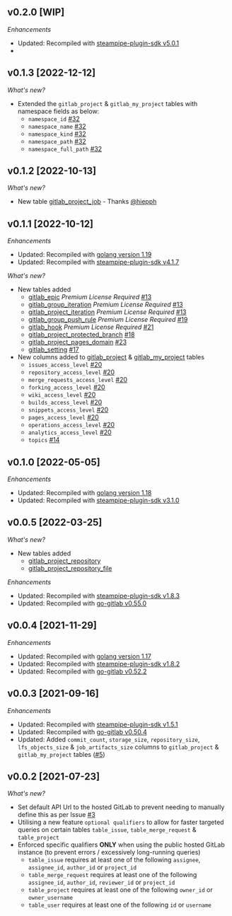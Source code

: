 ## v0.2.0 [WIP]

_Enhancements_

- Updated: Recompiled with [steampipe-plugin-sdk v5.0.1](https://github.com/turbot/steampipe-plugin-sdk/blob/main/CHANGELOG.md#v500-2022-11-16)
- 

## v0.1.3 [2022-12-12]

_What's new?_

- Extended the `gitlab_project` & `gitlab_my_project` tables with namespace fields as below:
  - `namespace_id` [#32](https://github.com/theapsgroup/steampipe-plugin-gitlab/issues/32)
  - `namespace_name` [#32](https://github.com/theapsgroup/steampipe-plugin-gitlab/issues/32)
  - `namespace_kind` [#32](https://github.com/theapsgroup/steampipe-plugin-gitlab/issues/32)
  - `namespace_path` [#32](https://github.com/theapsgroup/steampipe-plugin-gitlab/issues/32)
  - `namespace_full_path` [#32](https://github.com/theapsgroup/steampipe-plugin-gitlab/issues/32)

## v0.1.2 [2022-10-13]

_What's new?_

- New table [gitlab_project_job](https://hub.steampipe.io/plugins/theapsgroup/gitlab/tables/gitlab_project_job) - Thanks [@hiepph](https://github.com/hiepph)

## v0.1.1 [2022-10-12]

_Enhancements_

- Updated: Recompiled with [golang version 1.19](https://tip.golang.org/doc/go1.19)
- Updated: Recompiled with [steampipe-plugin-sdk v4.1.7](https://github.com/turbot/steampipe-plugin-sdk/blob/main/CHANGELOG.md#v417-2022-09-08)

_What's new?_

- New tables added
  - [gitlab_epic](https://hub.steampipe.io/plugins/theapsgroup/gitlab/tables/gitlab_epic) *Premium License Required* [#13](https://github.com/theapsgroup/steampipe-plugin-gitlab/issues/13)
  - [gitlab_group_iteration](https://hub.steampipe.io/plugins/theapsgroup/gitlab/tables/gitlab_group_iteration) *Premium License Required* [#13](https://github.com/theapsgroup/steampipe-plugin-gitlab/issues/13)
  - [gitlab_project_iteration](https://hub.steampipe.io/plugins/theapsgroup/gitlab/tables/gitlab_project_iteration) *Premium License Required* [#13](https://github.com/theapsgroup/steampipe-plugin-gitlab/issues/13)
  - [gitlab_group_push_rule](https://hub.steampipe.io/plugins/theapsgroup/gitlab/tables/gitlab_group_push_rule) *Premium License Required* [#19](https://github.com/theapsgroup/steampipe-plugin-gitlab/issues/19)
  - [gitlab_hook](https://hub.steampipe.io/plugins/theapsgroup/gitlab/tables/gitlab_hook) *Premium License Required* [#21](https://github.com/theapsgroup/steampipe-plugin-gitlab/issues/21)
  - [gitlab_project_protected_branch](https://hub.steampipe.io/plugins/theapsgroup/gitlab/tables/gitlab_project_protected_branch) [#18](https://github.com/theapsgroup/steampipe-plugin-gitlab/issues/18)
  - [gitlab_project_pages_domain](https://hub.steampipe.io/plugins/theapsgroup/gitlab/tables/gitlab_project_pages_domain) [#23](https://github.com/theapsgroup/steampipe-plugin-gitlab/issues/23)
  - [gitlab_setting](https://hub.steampipe.io/plugins/theapsgroup/gitlab/tables/gitlab_setting) [#17](https://github.com/theapsgroup/steampipe-plugin-gitlab/issues/17)
- New columns added to [gitlab_project](https://hub.steampipe.io/plugins/theapsgroup/gitlab/tables/gitlab_project) & [gitlab_my_project](https://hub.steampipe.io/plugins/theapsgroup/gitlab/tables/gitlab_my_project) tables 
  - `issues_access_level` [#20](https://github.com/theapsgroup/steampipe-plugin-gitlab/issues/20)
  - `repository_access_level` [#20](https://github.com/theapsgroup/steampipe-plugin-gitlab/issues/20)
  - `merge_requests_access_level` [#20](https://github.com/theapsgroup/steampipe-plugin-gitlab/issues/20)
  - `forking_access_level` [#20](https://github.com/theapsgroup/steampipe-plugin-gitlab/issues/20)
  - `wiki_access_level` [#20](https://github.com/theapsgroup/steampipe-plugin-gitlab/issues/20)
  - `builds_access_level` [#20](https://github.com/theapsgroup/steampipe-plugin-gitlab/issues/20)
  - `snippets_access_level` [#20](https://github.com/theapsgroup/steampipe-plugin-gitlab/issues/20)
  - `pages_access_level` [#20](https://github.com/theapsgroup/steampipe-plugin-gitlab/issues/20)
  - `operations_access_level` [#20](https://github.com/theapsgroup/steampipe-plugin-gitlab/issues/20)
  - `analytics_access_level` [#20](https://github.com/theapsgroup/steampipe-plugin-gitlab/issues/20)
  - `topics` [#14](https://github.com/theapsgroup/steampipe-plugin-gitlab/issues/14)


## v0.1.0 [2022-05-05]

_Enhancements_

- Updated: Recompiled with [golang version 1.18](https://tip.golang.org/doc/go1.18)
- Updated: Recompiled with [steampipe-plugin-sdk v3.1.0](https://github.com/turbot/steampipe-plugin-sdk/blob/main/CHANGELOG.md#v310--2022-03-30)

## v0.0.5 [2022-03-25]

_What's new?_

- New tables added
  - [gitlab_project_repository](https://hub.steampipe.io/plugins/theapsgroup/gitlab/tables/gitlab_project_repository)
  - [gitlab_project_repository_file](https://hub.steampipe.io/plugins/theapsgroup/gitlab/tables/gitlab_project_repository_file)

_Enhancements_

- Updated: Recompiled with [steampipe-plugin-sdk v1.8.3](https://github.com/turbot/steampipe-plugin-sdk/blob/main/CHANGELOG.md#v183--2021-12-23)
- Updated: Recompiled with [go-gitlab v0.55.0](https://github.com/xanzy/go-gitlab/releases/tag/v0.55.0)

## v0.0.4 [2021-11-29]

_Enhancements_

- Updated: Recompiled with [golang version 1.17](https://tip.golang.org/doc/go1.17)
- Updated: Recompiled with [steampipe-plugin-sdk v1.8.2](https://github.com/turbot/steampipe-plugin-sdk/blob/main/CHANGELOG.md#v182--2021-11-22)
- Updated: Recompiled with [go-gitlab v0.52.2](https://github.com/xanzy/go-gitlab/releases/tag/v0.52.2)

## v0.0.3 [2021-09-16]

_Enhancements_

- Updated: Recompiled with [steampipe-plugin-sdk v1.5.1](https://github.com/turbot/steampipe-plugin-sdk/blob/main/CHANGELOG.md#v151--2021-09-13)
- Updated: Recompiled with [go-gitlab v0.50.4](https://github.com/xanzy/go-gitlab/releases/tag/v0.50.4)
- Updated: Added `commit_count`, `storage_size`, `repository_size`, `lfs_objects_size` & `job_artifacts_size` columns to `gitlab_project` & `gitlab_my_project` tables ([#5](https://github.com/theapsgroup/steampipe-plugin-gitlab/issues/5))

## v0.0.2 [2021-07-23]

_What's new?_

- Set default API Url to the hosted GitLab to prevent needing to manually define this as per Issue [#3](https://github.com/theapsgroup/steampipe-plugin-gitlab/issues/3)
- Utilising a new feature `optional qualifiers` to allow for faster targeted queries on certain tables `table_issue`, `table_merge_request` & `table_project`
- Enforced specific qualifiers **ONLY** when using the public hosted GitLab instance (to prevent errors / excessively long-running queries)
  - `table_issue` requires at least one of the following `assignee`, `assignee_id`, `author_id` or `project_id`
  - `table_merge_request` requires at least one of the following `assignee_id`, `author_id`, `reviewer_id` or `project_id`
  - `table_project` requires at least one of the following `owner_id` or `owner_username`
  - `table_user` requires at least one of the following `id` or `username`
